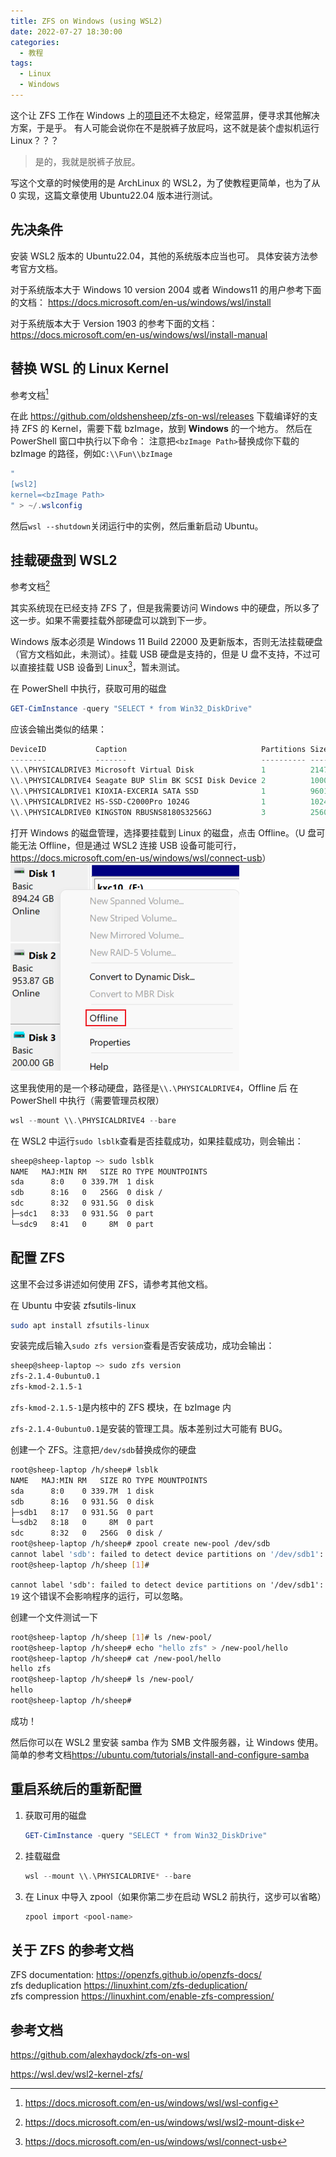 ```yaml
---
title: ZFS on Windows (using WSL2)
date: 2022-07-27 18:30:00
categories:
  - 教程
tags:
  - Linux
  - Windows
---
```


这个让 ZFS 工作在 Windows 上的[项目](https://github.com/openzfsonwindows/openzfs)还不太稳定，经常蓝屏，便寻求其他解决方案，于是乎。
有人可能会说你在不是脱裤子放屁吗，这不就是装个虚拟机运行 Linux？？？

> 是的，我就是脱裤子放屁。

<!-- more -->

写这个文章的时候使用的是 ArchLinux 的 WSL2，为了使教程更简单，也为了从 0 实现，这篇文章使用 Ubuntu22.04 版本进行测试。

## 先决条件

安装 WSL2 版本的 Ubuntu22.04，其他的系统版本应当也可。
具体安装方法参考官方文档。

对于系统版本大于 Windows 10 version 2004 或者 Windows11 的用户参考下面的文档：
https://docs.microsoft.com/en-us/windows/wsl/install

对于系统版本大于 Version 1903 的参考下面的文档：
https://docs.microsoft.com/en-us/windows/wsl/install-manual

## 替换 WSL 的 Linux Kernel

参考文档[^1]

在此 https://github.com/oldshensheep/zfs-on-wsl/releases 下载编译好的支持 ZFS 的 Kernel，需要下载 bzImage，放到 **Windows** 的一个地方。
然后在 PowerShell 窗口中执行以下命令：
注意把`<bzImage Path>`替换成你下载的 bzImage 的路径，例如`C:\\Fun\\bzImage`

```powershell
"
[wsl2]
kernel=<bzImage Path>
" > ~/.wslconfig
```

然后`wsl --shutdown`关闭运行中的实例，然后重新启动 Ubuntu。

## 挂载硬盘到 WSL2

参考文档[^2]

其实系统现在已经支持 ZFS 了，但是我需要访问 Windows 中的硬盘，所以多了这一步。如果不需要挂载外部硬盘可以跳到下一步。

Windows 版本必须是 Windows 11 Build 22000 及更新版本，否则无法挂载硬盘（官方文档如此，未测试）。挂载 USB 硬盘是支持的，但是 U 盘不支持，不过可以直接挂载 USB 设备到 Linux[^3]，暂未测试。

在 PowerShell 中执行，获取可用的磁盘

```powershell
GET-CimInstance -query "SELECT * from Win32_DiskDrive"
```

应该会输出类似的结果：

```powershell
DeviceID           Caption                              Partitions Size          Model
--------           -------                              ---------- ----          -----
\\.\PHYSICALDRIVE3 Microsoft Virtual Disk               1          214745610240  Microsoft Virtual Disk
\\.\PHYSICALDRIVE4 Seagate BUP Slim BK SCSI Disk Device 2          1000202273280 Seagate BUP Slim BK SCSI Disk Device
\\.\PHYSICALDRIVE1 KIOXIA-EXCERIA SATA SSD              1          960194511360  KIOXIA-EXCERIA SATA SSD
\\.\PHYSICALDRIVE2 HS-SSD-C2000Pro 1024G                1          1024203640320 HS-SSD-C2000Pro 1024G
\\.\PHYSICALDRIVE0 KINGSTON RBUSNS8180S3256GJ           3          256052966400  KINGSTON RBUSNS8180S3256GJ
```

打开 Windows 的磁盘管理，选择要挂载到 Linux 的磁盘，点击 Offline。（U 盘可能无法 Offline，但是通过 WSL2 连接 USB 设备可能可行，<https://docs.microsoft.com/en-us/windows/wsl/connect-usb>）
![](./images/2022-07-27-19-57-33.png)

这里我使用的是一个移动硬盘，路径是`\\.\PHYSICALDRIVE4`，Offline 后
在 PowerShell 中执行（需要管理员权限）

```powershell
wsl --mount \\.\PHYSICALDRIVE4 --bare
```

在 WSL2 中运行`sudo lsblk`查看是否挂载成功，如果挂载成功，则会输出：

```bash
sheep@sheep-laptop ~> sudo lsblk
NAME   MAJ:MIN RM   SIZE RO TYPE MOUNTPOINTS
sda      8:0    0 339.7M  1 disk
sdb      8:16   0   256G  0 disk /
sdc      8:32   0 931.5G  0 disk
├─sdc1   8:33   0 931.5G  0 part
└─sdc9   8:41   0     8M  0 part
```

## 配置 ZFS

这里不会过多讲述如何使用 ZFS，请参考其他文档。

在 Ubuntu 中安装 zfsutils-linux

```bash
sudo apt install zfsutils-linux
```

安装完成后输入`sudo zfs version`查看是否安装成功，成功会输出：

```bash
sheep@sheep-laptop ~> sudo zfs version
zfs-2.1.4-0ubuntu0.1
zfs-kmod-2.1.5-1
```

`zfs-kmod-2.1.5-1`是内核中的 ZFS 模块，在 bzImage 内

`zfs-2.1.4-0ubuntu0.1`是安装的管理工具。版本差别过大可能有 BUG。

创建一个 ZFS。注意把`/dev/sdb`替换成你的硬盘

```bash
root@sheep-laptop /h/sheep# lsblk
NAME   MAJ:MIN RM   SIZE RO TYPE MOUNTPOINTS
sda      8:0    0 339.7M  1 disk
sdb      8:16   0 931.5G  0 disk
├─sdb1   8:17   0 931.5G  0 part
└─sdb2   8:18   0     8M  0 part
sdc      8:32   0   256G  0 disk /
root@sheep-laptop /h/sheep# zpool create new-pool /dev/sdb
cannot label 'sdb': failed to detect device partitions on '/dev/sdb1': 19
root@sheep-laptop /h/sheep [1]#
```

`cannot label 'sdb': failed to detect device partitions on '/dev/sdb1': 19` 这个错误不会影响程序的运行，可以忽略。

创建一个文件测试一下

```bash
root@sheep-laptop /h/sheep [1]# ls /new-pool/
root@sheep-laptop /h/sheep# echo "hello zfs" > /new-pool/hello
root@sheep-laptop /h/sheep# cat /new-pool/hello
hello zfs
root@sheep-laptop /h/sheep# ls /new-pool/
hello
root@sheep-laptop /h/sheep#
```

成功！

然后你可以在 WSL2 里安装 samba 作为 SMB 文件服务器，让 Windows 使用。简单的参考文档<https://ubuntu.com/tutorials/install-and-configure-samba>

## 重启系统后的重新配置

1. 获取可用的磁盘

   ```powershell
   GET-CimInstance -query "SELECT * from Win32_DiskDrive"
   ```

2. 挂载磁盘

   ```powershell
   wsl --mount \\.\PHYSICALDRIVE* --bare
   ```

3. 在 Linux 中导入 zpool（如果你第二步在启动 WSL2 前执行，这步可以省略）

   ```bash
   zpool import <pool-name>
   ```

## 关于 ZFS 的参考文档

ZFS documentation: <https://openzfs.github.io/openzfs-docs/>  
zfs deduplication <https://linuxhint.com/zfs-deduplication/>  
zfs compression <https://linuxhint.com/enable-zfs-compression/>

## 参考文档

<https://github.com/alexhaydock/zfs-on-wsl>

<https://wsl.dev/wsl2-kernel-zfs/>

[^1]: https://docs.microsoft.com/en-us/windows/wsl/wsl-config
[^2]: https://docs.microsoft.com/en-us/windows/wsl/wsl2-mount-disk
[^3]: https://docs.microsoft.com/en-us/windows/wsl/connect-usb
